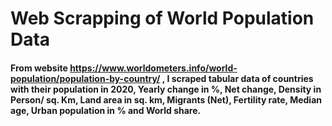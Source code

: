 # **Web Scrapping of World Population Data**
#### From website https://www.worldometers.info/world-population/population-by-country/ , I scraped tabular data of countries with their population in 2020, Yearly change in %, Net change, Density in Person/ sq. Km, Land area in sq. km, Migrants (Net), Fertility rate, Median age, Urban population in % and World share.
